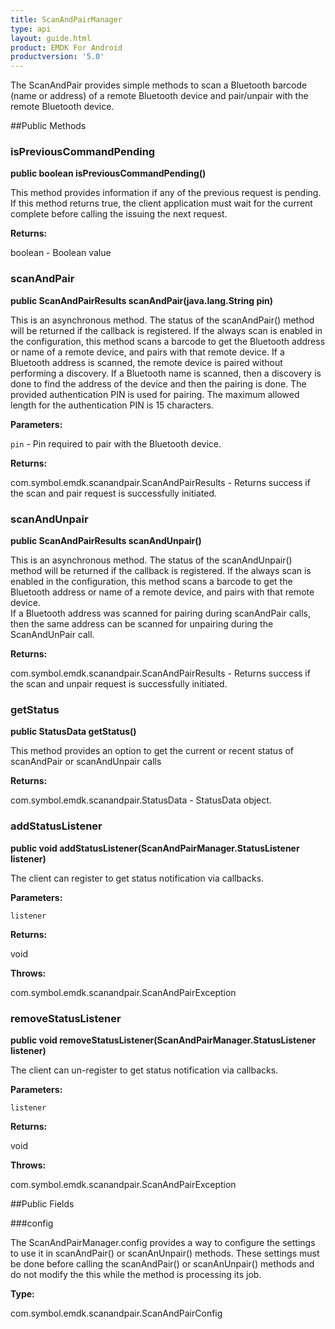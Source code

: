 ```yaml
---
title: ScanAndPairManager
type: api
layout: guide.html
product: EMDK For Android
productversion: '5.0'
---
```



The ScanAndPair provides simple methods to scan a Bluetooth barcode (name or address) of a remote Bluetooth device 
 and pair/unpair with the remote Bluetooth device.

##Public Methods

### isPreviousCommandPending

**public boolean isPreviousCommandPending()**

This method provides information if any of the previous request is pending. 
 If this method returns true, the client application must wait for the current complete before calling the issuing the next request.

**Returns:**

boolean - Boolean value

### scanAndPair

**public ScanAndPairResults scanAndPair(java.lang.String pin)**

This is an asynchronous method. The status of the scanAndPair() method will be returned if the callback is registered.
 If the always scan is enabled in the configuration, this method scans a barcode to get the Bluetooth address or 
 name of a remote device, and pairs with that remote device. If a Bluetooth address is scanned, the remote device
 is paired without performing a discovery. If a Bluetooth name is scanned, then a discovery is done to find the 
 address of the device and then the pairing is done. 
 The provided authentication PIN is used for pairing. The maximum allowed length for the authentication PIN is 15 characters.

**Parameters:**

`pin` - Pin required to pair with the Bluetooth device.

**Returns:**

com.symbol.emdk.scanandpair.ScanAndPairResults - Returns success if the scan and pair request is successfully initiated.

### scanAndUnpair

**public ScanAndPairResults scanAndUnpair()**

This is an asynchronous method. The status of the scanAndUnpair() method will be returned if the callback is registered.
 If the always scan is enabled in the configuration, this method scans a barcode to get the Bluetooth address or 
 name of a remote device, and pairs with that remote device. 	 
 If a Bluetooth address was scanned for pairing during scanAndPair calls, then the same address can be scanned for 
 unpairing during the ScanAndUnPair call.

**Returns:**

com.symbol.emdk.scanandpair.ScanAndPairResults - Returns success if the scan and unpair request is successfully initiated.

### getStatus

**public StatusData getStatus()**

This method provides an option to get the current or recent status of scanAndPair or scanAndUnpair calls

**Returns:**

com.symbol.emdk.scanandpair.StatusData - StatusData object.

### addStatusListener

**public void addStatusListener(ScanAndPairManager.StatusListener listener)**

The client can register to get status notification via callbacks.

**Parameters:**

`listener`

**Returns:**

void

**Throws:**

com.symbol.emdk.scanandpair.ScanAndPairException



### removeStatusListener

**public void removeStatusListener(ScanAndPairManager.StatusListener listener)**

The client can un-register to get status notification via callbacks.

**Parameters:**

`listener`

**Returns:**

void

**Throws:**

com.symbol.emdk.scanandpair.ScanAndPairException



##Public Fields

###config

The ScanAndPairManager.config provides a way to configure the settings to use it in scanAndPair() or scanAnUnpair() methods.
 These settings must be done before calling the scanAndPair() or scanAnUnpair() methods and do not modify the this while the 
 method is processing its job.

**Type:**

com.symbol.emdk.scanandpair.ScanAndPairConfig


